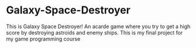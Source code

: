 # Galaxy-Space-Destroyer
This is Galaxy Space Destroyer! An acarde game where you try to get a high score by destroying astroids and enemy ships. 
This is my final project for my game programming course
